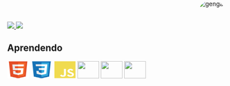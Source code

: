 <div align="center">
  <a href="https://github.com/marceloOrtega">
  </a>
</div>
<div>
  <a href="https://github.com/tavaresgs">
    <img height="180em" src="https://github-readme-stats.vercel.app/api/top-langs/?username=marceloOrtega&layout=compact&langs_count=7&theme=dracula"/>
    <img height="180em" src="https://github-readme-stats.vercel.app/api?username=marceloOrtega&show_icons=true&theme=dracula&include_all_commits=true&count_private=true"/>
  </a>
        <img align="right" alt="gengar" height="150" style="border-radius: 75px; margin-top: -50px;" src="https://i.pinimg.com/originals/4f/d0/c0/4fd0c049c173c9beb5a0101a84deb6f9.gif">
</div>

## Aprendendo 

<div align="left">
  <img align="center"  height="40" width="50" src="https://raw.githubusercontent.com/devicons/devicon/master/icons/html5/html5-original.svg">
  <img align="center"  height="40" width="50" src="https://raw.githubusercontent.com/devicons/devicon/master/icons/css3/css3-original.svg">
  <img align="center"  height="40" width="50" src="https://raw.githubusercontent.com/devicons/devicon/master/icons/javascript/javascript-plain.svg">
  <img align="center"  height="40" width="50" src="https://cdn-icons-png.flaticon.com/512/4248/4248443.png"/>
  <img align="center"  height="40" width="50" src="https://cdn.jsdelivr.net/gh/devicons/devicon/icons/nodejs/nodejs-original.svg" />
  <img align="center"  height="40" width="50" src="https://cdn.jsdelivr.net/gh/devicons/devicon/icons/react/react-original-wordmark.svg" />

</div>                

